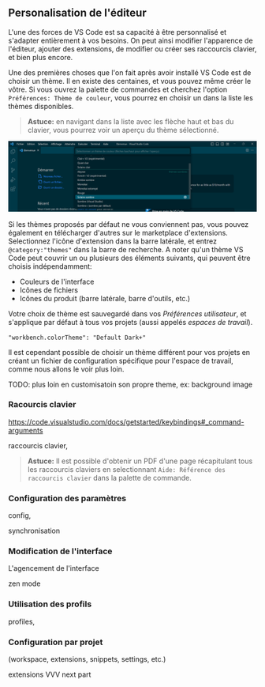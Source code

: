 ## Personalisation de l'éditeur

L'une des forces de VS Code est sa capacité à être personnalisé et s'adapter entièrement à vos besoins. On peut ainsi modifier l'apparence de l'éditeur, ajouter des extensions, de modifier ou créer ses raccourcis clavier, et bien plus encore.

Une des premières choses que l'on fait après avoir installé VS Code est de choisir un thème. Il en existe des centaines, et vous pouvez même créer le vôtre. Si vous ouvrez la palette de commandes et cherchez l'option `Préférences: Thème de couleur`, vous pourrez en choisir un dans la liste les thèmes disponibles.

> **Astuce:** en navigant dans la liste avec les flèche haut et bas du clavier, vous pourrez voir un aperçu du thème sélectionné.

![Choix du thème](./images/theme.png)

Si les thèmes proposés par défaut ne vous conviennent pas, vous pouvez également en télécharger d'autres sur le marketplace d'extensions. Selectionnez l'icône d'extension dans la barre latérale, et entrez `@category:"themes"` dans la barre de recherche. A noter qu'un thème VS Code peut couvrir un ou plusieurs des éléments suivants, qui peuvent être choisis indépendamment:

- Couleurs de l'interface
- Icônes de fichiers
- Icônes du produit (barre latérale, barre d'outils, etc.)

Votre choix de thème est sauvegardé dans vos _Préférences utilisateur_, et s'applique par défaut à tous vos projets (aussi appelés _espaces de travail_).

```
"workbench.colorTheme": "Default Dark+"
```

Il est cependant possible de choisir un thème différent pour vos projets en créant un fichier de configuration spécifique pour l'espace de travail, comme nous allons le voir plus loin.

TODO: plus loin en customisatoin son propre theme, ex: background image

### Racourcis clavier

https://code.visualstudio.com/docs/getstarted/keybindings#_command-arguments

raccourcis clavier,

> **Astuce:** Il est possible d'obtenir un PDF d'une page récapitulant tous les raccourcis claviers en selectionnant `Aide: Référence des raccourcis clavier` dans la palette de commande.

### Configuration des paramètres

config,

synchronisation

### Modification de l'interface

L'agencement de l'interface

zen mode

### Utilisation des profils

profiles,

### Configuration par projet

(workspace, extensions, snippets, settings, etc.)

extensions VVV next part
